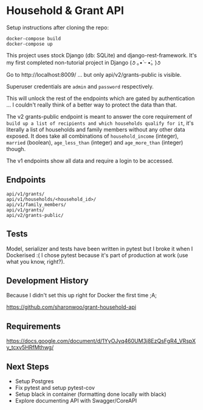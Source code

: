 # Household & Grant API 

Setup instructions after cloning the repo:

```
docker-compose build
docker-compose up
```

This project uses stock Django (db: SQLite) and django-rest-framework. It's my first completed non-tutorial project in Django (૭ ｡•̀ ᵕ •́｡ )૭

Go to http://localhost:8009/ ... but only api/v2/grants-public is visible.

Superuser credentials are `admin` and `password` respectively.

This will unlock the rest of the endpoints which are gated by authentication ... I couldn't really think of a better way to protect the data than that. 

The v2 grants-public endpoint is meant to answer the core requirement of `build up a list of recipients and which households qualify for it`, it's literally a list of households and family members without any other data exposed. It does take all combinations of `household_income` (integer), `married` (boolean), `age_less_than` (integer) and `age_more_than` (integer) though.

The v1 endpoints show all data and require a login to be accessed.


## Endpoints

```
api/v1/grants/
api/v1/households/<household_id>/
api/v1/family_members/
api/v1/grants/
api/v2/grants-public/
```

## Tests

Model, serializer and tests have been written in pytest but I broke it when I Dockerised :( I chose pytest because it's part of production at work (use what you know, right?).

## Development History 

Because I didn't set this up right for Docker the first time ;A; 

https://github.com/sharonwoo/grant-household-api

## Requirements

https://docs.google.com/document/d/1YyOJyq460UM3j8EzQsFgR4_VRspXy_tcxv5HRfMthwg/

## Next Steps

* Setup Postgres 
* Fix pytest and setup pytest-cov
* Setup black in container (formatting done locally with black)
* Explore documenting API with Swagger/CoreAPI
